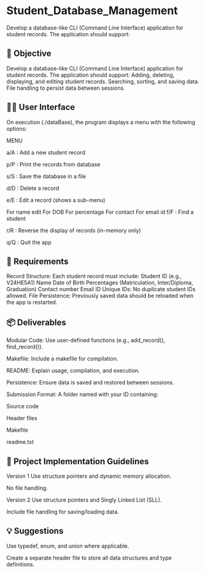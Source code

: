 # Student_Database_Management
Develop a database-like CLI (Command Line Interface) application for student records. The application should support:

## 🎯 Objective
Develop a database-like CLI (Command Line Interface) application for student records. The application should support: Adding, deleting, displaying, and editing student records. Searching, sorting, and saving data. File handling to persist data between sessions.

## 🧑‍💻 User Interface
On execution (./dataBase), the program displays a menu with the following options:

MENU

a/A : Add a new student record

p/P : Print the records from database

s/S : Save the database in a file

d/D : Delete a record

e/E : Edit a record (shows a sub-menu)

For name edit
For DOB
For percentage
For contact
For email id
f/F : Find a student

r/R : Reverse the display of records (in-memory only)

q/Q : Quit the app

## 📌 Requirements
Record Structure: Each student record must include: Student ID (e.g., V24HE5A1) Name Date of Birth Percentages (Matriculation, Inter/Diploma, Graduation) Contact number Email ID Unique IDs: No duplicate student IDs allowed. File Persistence: Previously saved data should be reloaded when the app is restarted.

## 📦 Deliverables
Modular Code: Use user-defined functions (e.g., add_record(), find_record()).

Makefile: Include a makefile for compilation.

README: Explain usage, compilation, and execution.

Persistence: Ensure data is saved and restored between sessions.

Submission Format: A folder named with your ID containing:

Source code

Header files

Makefile

readme.txt

## 🔧 Project Implementation Guidelines
Version 1 Use structure pointers and dynamic memory allocation.

No file handling.

Version 2 Use structure pointers and Singly Linked List (SLL).

Include file handling for saving/loading data.

## 💡 Suggestions
Use typedef, enum, and union where applicable.

Create a separate header file to store all data structures and type definitions.

